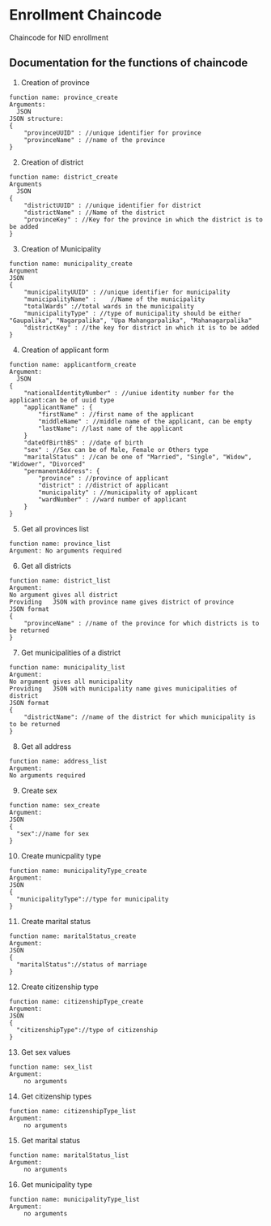 # Enrollment Chaincode

Chaincode for NID enrollment

## Documentation for the functions of chaincode

1. Creation of province
```
function name: province_create
Arguments:
  JSON
JSON structure:
{
    "provinceUUID" : //unique identifier for province 
    "provinceName" : //name of the province
}
```
2. Creation of district
```
function name: district_create
Arguments
  JSON
{
    "districtUUID" : //unique identifier for district
    "districtName" : //Name of the district
    "provinceKey" : //Key for the province in which the district is to be added
}
```
3. Creation of Municipality
```
function name: municipality_create
Argument
JSON
{
    "municipalityUUID" : //unique identifier for municipality
    "municipalityName" :    //Name of the municipality
    "totalWards" ://total wards in the municipality
    "municipalityType" : //type of municipality should be either "Gaupalika", "Nagarpalika", "Upa Mahangarpalika", "Mahanagarpalika"
    "districtKey" : //the key for district in which it is to be added
}
```
4. Creation of applicant form
```
function name: applicantform_create
Argument:
  JSON
{
    "nationalIdentityNumber" : //uniue identity number for the applicant:can be of uuid type
	"applicantName" : {
        "firstName" : //first name of the applicant
        "middleName" : //middle name of the applicant, can be empty
        "lastName": //last name of the applicant
    }
	"dateOfBirthBS" : //date of birth
	"sex" : //Sex can be of Male, Female or Others type
    "maritalStatus" : //can be one of "Married", "Single", "Widow", "Widower", "Divorced"
	"permanentAddress": {
        "province" : //province of applicant
        "district" : //district of applicant
        "municipality" : //municipality of applicant
        "wardNumber" : //ward number of applicant
    }
}
```
5. Get all provinces list
```
function name: province_list
Argument: No arguments required

```

6. Get all districts
```
function name: district_list
Argument:
No argument gives all district
Providing   JSON with province name gives district of province
JSON format
{
    "provinceName" : //name of the province for which districts is to be returned
}
```

7. Get municipalities of a district
```
function name: municipality_list
Argument:
No argument gives all municipality
Providing   JSON with municipality name gives municipalities of district
JSON format
{
    "districtName": //name of the district for which municipality is to be returned
}
```

8. Get all address
```
function name: address_list
Argument:
No arguments required
```


9. Create sex 
```
function name: sex_create
Argument:
JSON
{
  "sex"://name for sex  
}
```

10. Create municpality type 
```
function name: municipalityType_create
Argument:
JSON
{
  "municipalityType"://type for municipality
}
```
11. Create marital status 
```
function name: maritalStatus_create
Argument:
JSON
{
  "maritalStatus"://status of marriage
}
```
12. Create citizenship type 
```
function name: citizenshipType_create
Argument:
JSON
{
  "citizenshipType"://type of citizenship
}
```
13. Get sex values
```
function name: sex_list
Argument:
    no arguments
```
14. Get citizenship types
```
function name: citizenshipType_list
Argument:
    no arguments
```
15. Get marital status
```
function name: maritalStatus_list
Argument:
    no arguments
```
16. Get municipality type
```
function name: municipalityType_list
Argument:
    no arguments
```
